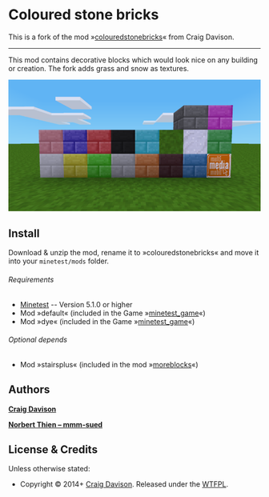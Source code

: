 # Coloured stone bricks

This is a fork of the mod »[colouredstonebricks](https://github.com/davisonio/colouredstonebricks)« from Craig Davison.

------------------

This mod contains decorative blocks which would look nice on any building or creation. The fork adds grass and snow as textures.

<img src="screenshot.png">

## Install

Download & unzip the mod, rename it to »colouredstonebricks« and move it into your `minetest/mods` folder.


###### Requirements

- [Minetest](http://www.minetest.net) -- Version 5.1.0 or higher
- Mod »default« (included in the Game »[minetest_game](https://content.minetest.net/packages/Minetest/minetest_game/)«)
- Mod »dye« (included in the Game »[minetest_game](https://content.minetest.net/packages/Minetest/minetest_game/)«)

###### Optional depends

- Mod »stairsplus« (included in the mod »[moreblocks](https://content.minetest.net/packages/Calinou/moreblocks/)«)



## Authors

**[Craig Davison](https://davison.io)**

**[Norbert Thien – mmm-sued](https://minetest-modding.weebly.com/)**

## License & Credits

Unless otherwise stated:

- Copyright © 2014+ [Craig Davison](https://davison.io). Released under the [WTFPL](http://www.wtfpl.net/txt/copying/).

